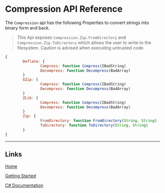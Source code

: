 # Compression API Reference

The `Compression` api has the following Properties to convert strings into binary form and back.

> This Api exposes `Compression.Zip.FromDirectory` and `Compression.Zip.ToDirectory` which allows the user to write to the filesystem. Caution is advised when executing untrusted code.

```js
{
        Deflate: {
                Compress: function Compress(IBadString)
                Decompress: function Decompress(BadArray)
        }
        GZip: {
                Compress: function Compress(IBadString)
                Decompress: function Decompress(BadArray)
        }
        ZLib: {
                Compress: function Compress(IBadString)
                Decompress: function Decompress(BadArray)
        }
        Zip: {
                FromDirectory: function FromDirectory(String, String)
                ToDirectory: function ToDirectory(String, String)
        }
}
```

___

## Links

[Home](https://bytechkr.github.io/BadScript2/)

[Getting Started](https://bytechkr.github.io/BadScript2/GettingStarted.html)

[C# Documentation](https://bytechkr.github.io/BadScript2/reference/index.html)